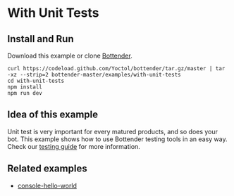 # With Unit Tests

## Install and Run

Download this example or clone [Bottender](https://github.com/Yoctol/bottender).

```
curl https://codeload.github.com/Yoctol/bottender/tar.gz/master | tar -xz --strip=2 bottender-master/examples/with-unit-tests
cd with-unit-tests
npm install
npm run dev
```

## Idea of this example

Unit test is very important for every matured products, and so does your bot.
This example shows how to use Bottender testing tools in an easy way.\
Check our [testing guide](https://bottender.js.org/docs/Guides-Testing) for more
information.

## Related examples

* [console-hello-world](../console-hello-world)
